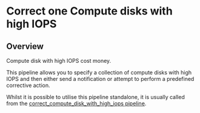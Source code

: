 # Correct one Compute disks with high IOPS

## Overview

Compute disk with high IOPS cost money.

This pipeline allows you to specify a collection of compute disks with high IOPS and then either send a notification or attempt to perform a predefined corrective action.

Whilst it is possible to utilise this pipeline standalone, it is usually called from the [correct_compute_disk_with_high_iops pipeline](https://hub.flowpipe.io/mods/turbot/azure_thrifty/pipelines/azure_thrifty.pipeline.correct_compute_disk_with_high_iops).
